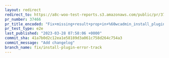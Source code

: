 ```yaml
---
layout: redirect
redirect_to: https://a8c-woo-test-reports.s3.amazonaws.com/public/pr/37466/e2e/index.html
pr_number: 37466
pr_title_encoded: "Fix+missing+result+prop+in+%60wcadmin_install_plugin_error%60+track"
pr_test_type: e2e
last_published: "2023-03-28 07:58:06 +0000"
commit_sha: 41a7b0d2c12ea1e58189d3a061c758d264c754a3
commit_message: "Add changelog"
branch_name: fix/install-plugin-error-track
---
```

